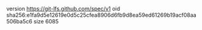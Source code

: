 version https://git-lfs.github.com/spec/v1
oid sha256:e1fa9d5e12619e0d5c25cfea8906d6fb9d8ea59ed61269b19acf08aa506ba5c6
size 6085
